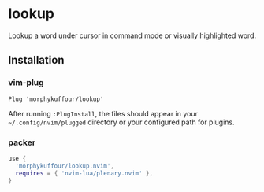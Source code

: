 # lookup

Lookup a word under cursor in command mode or visually highlighted word.

## Installation

### vim-plug

```VimL
Plug 'morphykuffour/lookup'
```

After running `:PlugInstall`, the files should appear in your `~/.config/nvim/plugged` directory or your configured path for plugins.

### packer

```lua
use {
  'morphykuffour/lookup.nvim',
  requires = { 'nvim-lua/plenary.nvim' },
}
```
